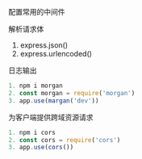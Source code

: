 配置常用的中间件

解析请求体

1. express.json()
2. express.urlencoded()

日志输出

```js
1. npm i morgan
2. const morgan = require('morgan')
3. app.use(margan('dev'))
```

为客户端提供跨域资源请求

```js
1. npm i cors
2. const cors = require('cors')
3. app.use(cors())
```
